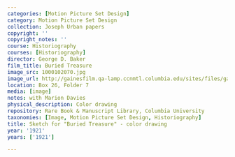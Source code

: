 ```yaml
---
categories: [Motion Picture Set Design]
category: Motion Picture Set Design
collection: Joseph Urban papers
copyright: ''
copyright_notes: ''
course: Historiography
courses: [Historiography]
director: George D. Baker
film_title: Buried Treasure
image_src: 1000102070.jpg
image_url: http://gainesfilm.qa-lamp.ccnmtl.columbia.edu/sites/files/gainesfilm/images/1000102070.jpg
location: Box 26, Folder 7
media: [image]
notes: with Marion Davies
physical_description: Color drawing
repository: Rare Book & Manuscript Library, Columbia University
taxonomies: [Image, Motion Picture Set Design, Historiography]
title: Sketch for "Buried Treasure" - color drawing
year: '1921'
years: ['1921']

---
```

